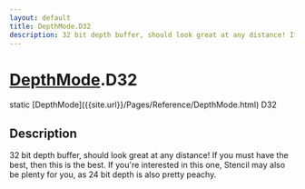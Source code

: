 ```yaml
---
layout: default
title: DepthMode.D32
description: 32 bit depth buffer, should look great at any distance! If you must have the best, then this is the best. If you're interested in this one, Stencil may also be plenty for you, as 24 bit depth is also pretty peachy.
---
```

# [DepthMode]({{site.url}}/Pages/Reference/DepthMode.html).D32

<div class='signature' markdown='1'>
static [DepthMode]({{site.url}}/Pages/Reference/DepthMode.html) D32
</div>

## Description
32 bit depth buffer, should look great at any distance!
If you must have the best, then this is the best. If you're
interested in this one, Stencil may also be plenty for you, as 24
bit depth is also pretty peachy.

